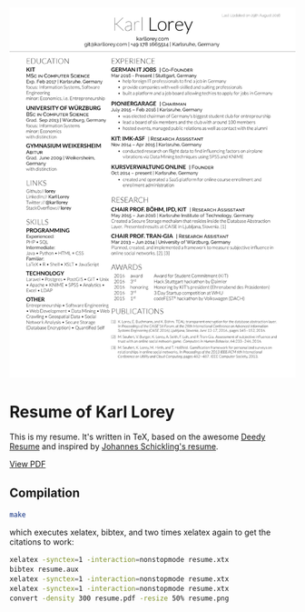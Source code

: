 ![Resume preview](https://github.com/lorey/resume/raw/master/resume.png)

# Resume of Karl Lorey

This is my resume. It's written in TeX, based on the awesome [Deedy Resume](https://github.com/deedy/Deedy-Resume) and inspired by [Johannes Schickling's resume](https://github.com/schickling/resume).

[View PDF](https://github.com/lorey/resume/raw/master/resume.pdf)

## Compilation

```bash
make
```

which executes xelatex, bibtex, and two times xelatex again to get the citations to work:

```bash
xelatex -synctex=1 -interaction=nonstopmode resume.xtx
bibtex resume.aux
xelatex -synctex=1 -interaction=nonstopmode resume.xtx
xelatex -synctex=1 -interaction=nonstopmode resume.xtx
convert -density 300 resume.pdf -resize 50% resume.png
```
